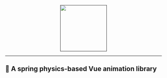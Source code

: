 <div align="center">
  <a href="">
    <img src="https://avatars.githubusercontent.com/u/122161001?s=96&v=4" width="150">
  </a>
</div>

---

## 🍰 A spring physics-based Vue animation library
